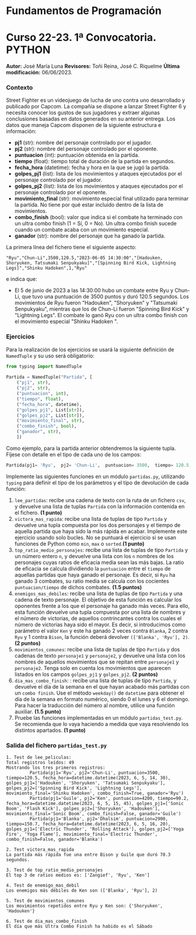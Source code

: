 # Fundamentos de Programación
# Curso 22-23. 1ª Convocatoria. PYTHON

**Autor:**  José María Luna
**Revisores:** Toñi Reina, José C. Riquelme
**Última modificación:** 06/06/2023.

### Contexto

Street Fighter es un videojuego de lucha de uno contra uno desarrollado y publicado por Capcom. La compañía se dispone a lanzar Street Fighter 6 y necesita conocer los gustos de sus jugadores y extraer algunas conclusiones basadas en datos generados en su anterior entrega.
Los datos que maneja Capcom disponen de la siguiente estructura e información:

- **pj1** (str): nombre del personaje controlado por el jugador.
- **pj2** (str): nombre del personaje controlado por el oponente.
- **puntuacion** (int): puntuación obtenida en la partida.
- **tiempo** (float): tiempo total de duración de la partida en segundos.
- **fecha_hora** (datetime): fecha y hora en la que se jugó la partida.
- **golpes_pj1** (list): lista de los movimientos y ataques ejecutados por el personaje controlado por el jugador.
- **golpes_pj2** (list): lista de los movimientos y ataques ejecutados por el personaje controlado por el oponente.
- **movimiento_final** (str): movimiento especial final utilizado para terminar la partida. No tiene por qué estar incluido dentro de la lista de movimientos.
- **combo_finish** (bool): valor que indica si el combate ha terminado con un ultra combo finish (1 = Sí, 0 = No). Un ultra combo finish sucede cuando un combate acaba con un movimiento especial.
- **ganador** (str): nombre del personaje que ha ganado la partida.


La primera línea del fichero tiene el siguiente aspecto:

```
"Ryu","Chun-Li",3500,120.5,"2023-06-05 14:30:00","[Hadouken, Shoryuken, Tatsumaki Senpukyaku]","[Spinning Bird Kick, Lightning Legs]","Shinku Hadoken",1,"Ryu"
```

e indica que:
- El 5 de junio de 2023 a las 14:30:00 hubo un combate entre Ryu y Chun-Li, que tuvo una puntuación de 3500 puntos y duró 120.5 segundos. Los movimientos de Ryu fueron "Hadouken", "Shoryuken" y "Tatsumaki Senpukyaku", mientras que los de Chun-Li fueron "Spinning Bird Kick" y "Lightning Legs". El combate lo ganó Ryu con un ultra combo finish con el movimiento especial "Shinku Hadoken  ".


### Ejercicios

Para la realización de los ejercicios se usará la siguiente definición de `NamedTuple` y su uso será obligatorio:

```python
from typing import NamedTuple
 
Partida = NamedTuple("Partida", [
    ("pj1", str),
    ("pj2", str),
    ("puntuacion", int),
    ("tiempo", float),
    ("fecha_hora", datetime),
    ("golpes_pj1", List[str]),
    ("golpes_pj2", List[str]),
    ("movimiento_final", str),
    ("combo_finish", bool),
    ("ganador", str),
    ])

```

Como ejemplo, para la partida anterior obtendremos la siguiente tupla. Fíjese con detalle en el tipo de cada uno de los campos:

```python
Partida(pj1= 'Ryu',  pj2= 'Chun-Li',  puntuacion= 3500,  tiempo= 120.5,  fecha_hora=datetime.datetime(2023, 6, 5, 14, 30),  golpes_pj1= ['Hadouken', 'Shoryuken', 'Tatsumaki Senpukyaku'],  golpes_pj2= ['Spinning Bird Kick', 'Lightning Legs'],  movimiento_final= 'Shinku Hadoken',  combo_finish= True,  ganador='Ryu') 
```

Implemente las siguientes funciones en un módulo `partidas.py`, utilizando ``typing`` para definir el tipo de los parámetros y el tipo de devolución de cada función:

1. `lee_partidas`: recibe una cadena de texto con la ruta de un fichero `csv`, y devuelve una lista de tuplas `Partida` con la información contenida en el fichero. **(1 punto)**
2. `victora_mas_rapida`: recibe una lista de tuplas de tipo `Partida` y devuelve una tupla compuesta por los dos personajes y el tiempo de aquella partida que haya sido la más rápida en acabar. Implemente este ejercicio usando solo bucles. No se puntuará el ejercicio si se usan funciones de Python como `min`, `max` o `sorted`.**(1 punto)**
3. `top_ratio_medio_personajes`: recibe una lista de tuplas de tipo `Partida` y un número entero `n`, y devuelve una lista con los `n` nombres de los personajes cuyas ratios de eficacia media sean las más bajas. La ratio de eficacia se calcula dividiendo la `puntuación` entre el `tiempo` de aquellas partidas que haya ganado el personaje. Es decir, si `Ryu` ha ganado 3 combates, su ratio media se calcula con los cocientes `puntuacion/tiempo` de dichos combates. **(1.5 puntos)**
4. `enemigos_mas_debiles`: recibe una lista de tuplas de tipo `Partida` y una cadena de texto personaje. El objetivo de esta función es calcular los oponentes frente a los que el personaje ha ganado más veces. Para ello, esta función devuelve una tupla compuesta por una lista de nombres y el número de victorias, de aquellos contrincantes contra los cuales el número de victorias haya sido el mayor. Es decir, si introducimos como parámetro el valor `Ken` y este ha ganado 2 veces contra `Blanka`, 2 contra `Ryu` y 1 contra `Bison`, la función deberá devolver  `(['Blanka', 'Ryu'], 2)`. **(2 puntos)**
5. `movimientos_comunes`: recibe una lista de tuplas de tipo `Partida` y dos cadenas de texto `personaje1` y `personaje2`, y devuelve una lista con los nombres de aquellos movimientos que se repitan entre `personaje1` y `personaje2`. Tenga solo en cuenta los movimientos que aparecen listados en los campos `golpes_pj1` y `golpes_pj2`. **(2 puntos)**
6. `dia_mas_combo_finish`: : recibe una lista de tuplas de tipo `Partida`, y devuelve el día de la semana en el que hayan acabado más partidas con un `combo finish`. Use el método `weekday()` de `datetime` para obtener el día de la semana en formato numérico, siendo 0 el lunes y 6 el domingo. Para hacer la traducción del número al nombre, utilice una función auxiliar. **(1.5 punto)**
7. Pruebe las funciones implementadas en un módulo `partidas_test.py`. Se recomienda que lo vaya haciendo a medida que vaya resolviendo los distintos apartados. **(1 punto)**

### Salida del fichero `partidas_test.py`
```
1. Test de lee_peliculas:
Total registros leídos: 49
Mostrando los tres primeros registros:
         Partida(pj1='Ryu', pj2='Chun-Li', puntuacion=3500, tiempo=120.5, fecha_hora=datetime.datetime(2023, 6, 5, 14, 30), golpes_pj1=['Hadouken', 'Shoryuken', 'Tatsumaki Senpukyaku'], golpes_pj2=['Spinning Bird Kick', 'Lightning Legs'], movimiento_final='Shinku Hadoken', combo_finish=True, ganador='Ryu')
         Partida(pj1='Guile', pj2='Ken', puntuacion=4200, tiempo=90.2, fecha_hora=datetime.datetime(2023, 6, 5, 15, 45), golpes_pj1=['Sonic Boom', 'Flash Kick'], golpes_pj2=['Shoryuken', 'Hadouken'], movimiento_final='Sonic Boom', combo_finish=False, ganador='Guile')
         Partida(pj1='Blanka', pj2='Dhalsim', puntuacion=2900, tiempo=150.7, fecha_hora=datetime.datetime(2023, 6, 5, 16, 20), golpes_pj1=['Electric Thunder', 'Rolling Attack'], golpes_pj2=['Yoga Fire', 'Yoga Flame'], movimiento_final='Electric Thunder', combo_finish=False, ganador='Blanka')

2. Test victora_mas_rapida
La partida más rápida fue una entre Bison y Guile que duró 70.3 segundos.

3. Test de top_ratio_medio_personajes
El top 3 de ratios medios es: ['Zangief', 'Ryu', 'Ken']

4. Test de enemigo_mas_debil
Los enemigos más débiles de Ken son (['Blanka', 'Ryu'], 2)

5. Test de movimientos_comunes
Los movimientos repetidos entre Ryu y Ken son: {'Shoryuken', 'Hadouken'}

6. Test de dia_mas_combo_finish
El día que más Ultra Combo Finish ha habido es el Sábado
```